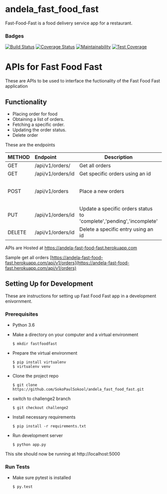 # andela_fast_food_fast

Fast-Food-Fast is a food delivery service app for a restaurant.

### Badges

[![Build Status](https://travis-ci.com/SokoPaulSokool/andela_fast_food_fast.svg?branch=challenge3)](https://travis-ci.com/SokoPaulSokool/andela_fast_food_fast)
[![Coverage Status](https://coveralls.io/repos/github/SokoPaulSokool/andela_fast_food_fast/badge.svg?branch=challenge3)](https://coveralls.io/github/SokoPaulSokool/andela_fast_food_fast?branch=challenge3)
[![Maintainability](https://api.codeclimate.com/v1/badges/f54c04080b3da2fdc162/maintainability)](https://codeclimate.com/github/SokoPaulSokool/andela_fast_food_fast/maintainability)
[![Test Coverage](https://api.codeclimate.com/v1/badges/f54c04080b3da2fdc162/test_coverage)](https://codeclimate.com/github/SokoPaulSokool/andela_fast_food_fast/test_coverage)

# APIs for Fast Food Fast

These are APIs to be used to interface the fuctionality of the Fast Food Fast application

## Functionality

- Placing order for food
- Obtaining a list of orders.
- Fetching a specific order.
- Updating the order status.
- Delete order

These are the endpoints

| METHOD | Endpoint          | Description                                                          | Body (json)                                                    |
| ------ | :---------------- | -------------------------------------------------------------------- | -------------------------------------------------------------- |
| GET    | /api/v1/orders/   | Get all orders                                                       |                                                                |
| GET    | /api/v1/orders/id | Get specific orders using an id                                      |                                                                |
| POST   | /api/v1/orders    | Place a new orders                                                   | order_title, order_description ,order_price ,delivery_location |
| PUT    | /api/v1/orders/id | Update a specific orders status to 'complete','pending','incomplete' | order_status                                                   |
| DELETE | /api/v1/orders/id | Delete a specific entry using an id                                  |                                                                |

APIs are Hosted at https://andela-fast-food-fast.herokuapp.com

Sample get all orders [https://andela-fast-food-fast.herokuapp.com/api/v1/orders](https://andela-fast-food-fast.herokuapp.com/api/v1/orders)

## Setting Up for Development

These are instructions for setting up Fast Food Fast app in a development enivornment.

### Prerequisites

- Python 3.6

- Make a directory on your computer and a virtual environment

  ```
  $ mkdir fastfoodfast
  ```

- Prepare the virtual environment

  ```
  $ pip install virtualenv
  $ virtualenv venv
  ```

- Clone the project repo

  ```
  $ git clone https://github.com/SokoPaulSokool/andela_fast_food_fast.git
  ```

* switch to challenge2 branch

  ```
  $ git checkout challenge2
  ```

* Install necessary requirements

  ```
  $ pip install -r requirements.txt
  ```

* Run development server
  ```
  $ python app.py
  ```

This site should now be running at http://localhost:5000

### Run Tests

- Make sure pytest is installed

  ```
  $ py.test
  ```
